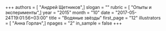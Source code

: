 +++
authors = [ "Андрей Щетников",]
slogan = ""
rubric = [ "Опыты и эксперименты",]
year = "2015"
month = "10"
date = "2017-05-24T19:01:56+03:00"
title = "Водяные звёзды"
first_page = "12"
illustrators = [ "Анна Горлач",]
npages = "2"
in_sample = false
+++
